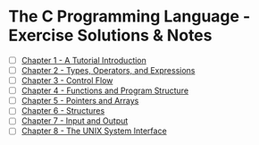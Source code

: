 # The C Programming Language - Exercise Solutions & Notes

- [ ] [Chapter 1 - A Tutorial Introduction](1-intro)
- [ ] [Chapter 2 - Types, Operators, and Expressions](2-types-operators-expressions)
- [ ] [Chapter 3 - Control Flow](3-control-flow)
- [ ] [Chapter 4 - Functions and Program Structure](4-functions-and-program-structure)
- [ ] [Chapter 5 - Pointers and Arrays](5-pointers-and-arrays)
- [ ] [Chapter 6 - Structures](6-structures)
- [ ] [Chapter 7 - Input and Output](7-io)
- [ ] [Chapter 8 - The UNIX System Interface](8-unix)
